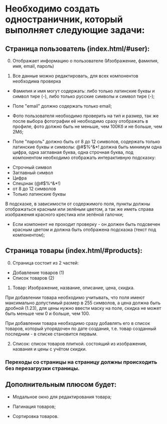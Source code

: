 # Необходимо создать одностраничник, который выполняет следующие задачи:

## Страница пользователь (index.html/#user):

0. Отображает информацию о пользователе (Изображение, фамилия, имя, email, пароль)

1. Все данные можно редактировать, для всех компонентов необходима проверка

* Фамилия и имя могут содержать: либо только латинские буквы и символ тире (-), либо только русские символы и символ тире (-);

* Поле "email" должно содержать только email;

* Фото пользователя необходимо проверить на тип и размер, так же после выбора фотографии её необходимо сразу отображать в профиле, фото должно быть не меньше, чем 100Кб и не больше, чем 2Мб;

* Поле "пароль" должно быть от 8 до 12 символов, содержать только латинские буквы и символы: @#$%^&*! должна быть минимум одна цифра, одна заглавная буква, одна строчная буква, под компонентом необходимо отображать интерактивную подсказку:
- Строчный символ
- Заглавный символ
- Цифра
- Спецзнак (@#$%^&*!)
- от 8 до 12 символов
- Только латинские буквы

В подсказке, в зависимости от содержимого поля, пункты должны отображаться красным или зелёным цветом, а так же иметь справа изображения красного крестика или зелёной галочки;

* Если компонент не проходит проверку - он должен быть подсвечен красным цветом и должна быть отображена подсказка (текст под компонентом);

## Страница товары (index.html/#products):

0. Страница состоит из 2 частей:
- Добавление товаров (1)
- Список товаров (2)

1. Товар: Изображение, название, описание, цена, скидка.

При добавлении товара необходимо учитывать, что поля имеют максимально допустимый размер в 255 символов, а цена должна быть дробной (1.23), для цены нужно ввести маску на поле, скидка не может быть меньше чем 0 и больше, чем 100.

При добавлении товара необходимо сразу добавлять его в список товаров, который упорядочен по дате создания, т.е. товар созданный последним - в списке становится первым.

2. Список: список товаров плиткой. состоящий из изображения, названия и цены с учётом скидки.


### Переходы со страницы на страницу должны происходить без перезагрузки страницы.

## Дополнительным плюсом будет:

* Модальное окно для редактирования товара;

* Пагинация товаров;

* Сортировка товаров.